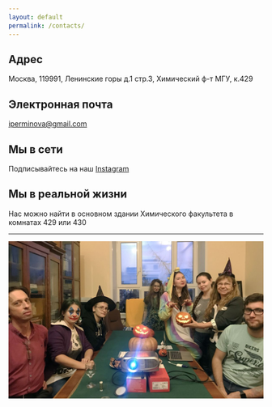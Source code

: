 ```yaml
---
layout: default
permalink: /contacts/
---
```


## Адрес

Москва, 119991, Ленинские горы д.1 стр.3, Химический ф-т МГУ, к.429 

## Электронная почта

[iperminova@gmail.com](mailto:iperminova@gmail.com)

## Мы в сети

Подписывайтесь на наш [Instagram](https://www.instagram.com/perminovalab/)

## Мы в реальной жизни

Нас можно найти в основном здании Химического факультета в комнатах 429 или 430
<hr color="white">
<img src="/assets/images/site-logo/429.jpg" />